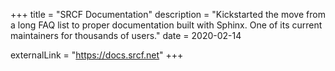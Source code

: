 +++
title = "SRCF Documentation"
description = "Kickstarted the move from a long FAQ list to proper documentation built with Sphinx. One of its current maintainers for thousands of users."
date = 2020-02-14

externalLink = "https://docs.srcf.net"
+++